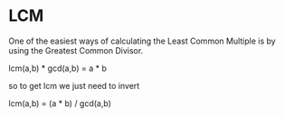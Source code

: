 # LCM

One of the easiest ways of calculating the Least Common Multiple is by using the Greatest Common Divisor.

lcm(a,b) * gcd(a,b) = a * b

so to get lcm we just need to invert

lcm(a,b) = (a * b) / gcd(a,b)
